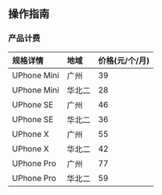 ## 操作指南
### 产品计费
|规格详情      |地域     |价格(元/个/月)|
|:---------|:-----------|:-----------|
|UPhone Mini|广州        |39          |
|UPhone Mini|华北二        |28          |
|UPhone SE  |广州|46            |
|UPhone SE  |华北二|36            |
|UPhone X  |广州|55          |
|UPhone X  |华北二|42          |
|UPhone Pro   |广州 |77    |
|UPhone Pro   |华北二 |59    |
